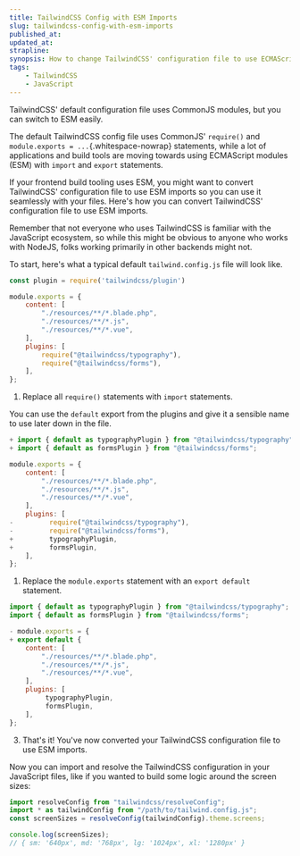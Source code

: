 ```yaml
---
title: TailwindCSS Config with ESM Imports
slug: tailwindcss-config-with-esm-imports
published_at: 
updated_at: 
strapline: 
synopsis: How to change TailwindCSS' configuration file to use ECMAScript modules (ESM) imports.
tags:
    - TailwindCSS
    - JavaScript
---
```


TailwindCSS' default configuration file uses CommonJS modules, but you can switch to ESM easily.

The default TailwindCSS config file uses CommonJS' `require()` and `module.exports = ...`{.whitespace-nowrap} statements, while a lot of applications and build tools are moving towards using ECMAScript modules (ESM) with `import` and `export` statements.

If your frontend build tooling uses ESM, you might want to convert TailwindCSS' configuration file to use ESM imports so you can use it seamlessly with your files. Here's how you can convert TailwindCSS' configuration file to use ESM imports.

<x-alert type="info">Remember that not everyone who uses TailwindCSS is familiar with the JavaScript ecosystem, so while this might be obvious to anyone who works with NodeJS, folks working primarily in other backends might not.</x-alert>

To start, here's what a typical default `tailwind.config.js` file will look like.

```js
const plugin = require('tailwindcss/plugin')

module.exports = {
    content: [
        "./resources/**/*.blade.php",
        "./resources/**/*.js",
        "./resources/**/*.vue",
    ],
    plugins: [
        require("@tailwindcss/typography"),
        require("@tailwindcss/forms"),
    ],
};
```

1. Replace all `require()` statements with `import` statements.

You can use the `default` export from the plugins and give it a sensible name to use later down in the file.

```js
+ import { default as typographyPlugin } from "@tailwindcss/typography";
+ import { default as formsPlugin } from "@tailwindcss/forms";

module.exports = {
    content: [
        "./resources/**/*.blade.php",
        "./resources/**/*.js",
        "./resources/**/*.vue",
    ],
    plugins: [
-         require("@tailwindcss/typography"),
-         require("@tailwindcss/forms"),
+         typographyPlugin,
+         formsPlugin,
    ],
};
```

1. Replace the `module.exports` statement with an `export default` statement.

```js
import { default as typographyPlugin } from "@tailwindcss/typography";
import { default as formsPlugin } from "@tailwindcss/forms";

- module.exports = {
+ export default {
    content: [
        "./resources/**/*.blade.php",
        "./resources/**/*.js",
        "./resources/**/*.vue",
    ],
    plugins: [
         typographyPlugin,
         formsPlugin,
    ],
};
```

3. That's it! You've now converted your TailwindCSS configuration file to use ESM imports.

Now you can import and resolve the TailwindCSS configuration in your JavaScript files, like if you wanted to build some logic around the screen sizes:

```js
import resolveConfig from "tailwindcss/resolveConfig";
import * as tailwindConfig from "/path/to/tailwind.config.js";
const screenSizes = resolveConfig(tailwindConfig).theme.screens;

console.log(screenSizes);
// { sm: '640px', md: '768px', lg: '1024px', xl: '1280px' }
```